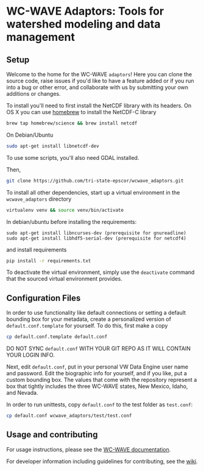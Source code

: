 # WC-WAVE Adaptors: Tools for watershed modeling and data management

## Setup

Welcome to the home for the WC-WAVE `adaptors`! Here you can clone the source
code, raise issues if you'd like to have a feature added or if you run into a
bug or other error, and collaborate with us by submitting your own additions or
changes.

To install you'll need to first install the NetCDF library with its headers. On OS X you can use [homebrew](http://brew.sh/) to install the NetCDF-C library

```bash
brew tap homebrew/science && brew install netcdf
```

On Debian/Ubuntu

```bash
sudo apt-get install libnetcdf-dev
```

To use some scripts, you'll also need GDAL installed.


Then, 

```bash
git clone https://github.com/tri-state-epscor/wcwave_adaptors.git
```

To install all other dependencies, start up a virtual environment in the 
`wcwave_adaptors` directory 

```bash
virtualenv venv && source venv/bin/activate
```
In debian/ubuntu before installing the requirements:

```
sudo apt-get install libncurses-dev (prerequisite for gnureadline)
sudo apt-get install libhdf5-serial-dev (prerequisite for netcdf4)
```


and install requirements

```bash
pip install -r requirements.txt
```

To deactivate the virtual environment, simply use the `deactivate` command
that the sourced virtual environment provides.

## Configuration Files

In order to use functionality like default connections or setting a default
bounding box for your metadata, create a personalized version of
`default.conf.template` for yourself. To do this, first make a copy

```bash
cp default.conf.template default.conf
```

DO NOT SYNC `default.conf` WITH YOUR GIT REPO AS IT WILL CONTAIN YOUR LOGIN
INFO.

Next, edit `default.conf`, put in your personal VW Data Engine user name and
password. Edit the biographic info for yourself, and if you like, put a custom
bounding box. The values that come with the repository represent a box that 
tightly includes the three WC-WAVE states, New Mexico, Idaho, and Nevada.

In order to run unittests, copy `default.conf` to the test folder as
`test.conf`:

```bash
cp default.conf wcwave_adaptors/test/test.conf
```


## Usage and contributing

For usage instructions, please see the [WC-WAVE
documentation](http://tri-state-epscor.github.io/vw-doc/tutorial.html).

For developer information including guidelines for contributing, see the [wiki](https://github.com/tri-state-epscor/adaptors/wiki).
